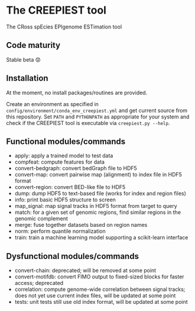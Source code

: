 # The CREEPIEST tool

The CRoss spEcies EPIgenome ESTimation tool

## Code maturity

Stable beta :worried:

## Installation

At the moment, no install packages/routines are provided.

Create an environment as specified in `config/environment/conda_env_creepiest.yml` and
get current source from this repository. Set `PATH` and `PYTHONPATH` as appropriate
for your system and check if the CREEPIEST tool is executable via `creepiest.py --help`.

## Functional modules/commands

- apply: apply a trained model to test data
- compfeat: compute features for data
- convert-bedgraph: convert bedGraph file to HDF5
- convert-map: convert pairwise map (alignment) to index file in HDF5 format
- convert-region: convert BED-like file to HDF5
- dump: dump HDF5 to text-based file (works for index and region files)
- info: print basic HDF5 structure to screen
- map_signal: map signal tracks in HDF5 format from target to query
- match: for a given set of genomic regions, find similar regions in the genomic complement
- merge: fuse together datasets based on region names
- norm: perform quantile normalization
- train: train a machine learning model supporting a scikit-learn interface

## Dysfunctional modules/commands

- convert-chain: deprecated; will be removed at some point
- convert-motifdb: convert FIMO output to fixed-sized blocks for faster access; deprecated
- correlation: compute genome-wide correlation between signal tracks; does not yet use current index files, will
 be updated at some point
- tests: unit tests still use old index format, will be updated at some point